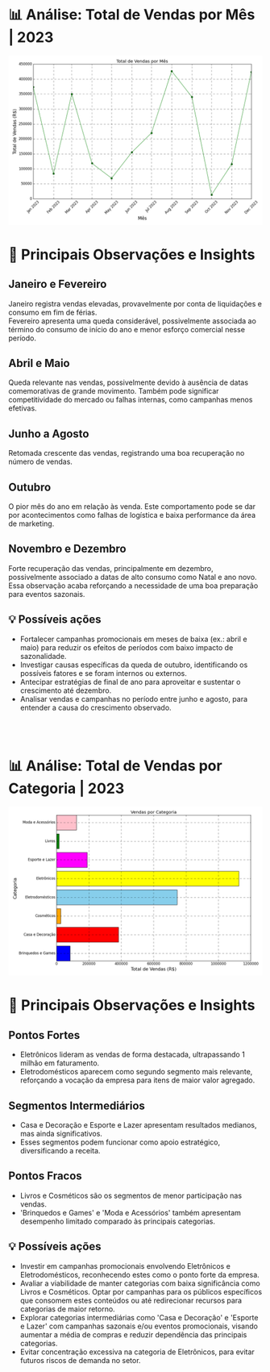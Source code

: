 # 📊 Análise: Total de Vendas por Mês | 2023

![Total de Vendas por Mês](/img/vendas_mes.png)

# 🔎 Principais Observações e Insights

## Janeiro e Fevereiro
Janeiro registra vendas elevadas, provavelmente por conta de liquidações e consumo em fim de férias.<br>
Fevereiro apresenta uma queda considerável, possivelmente associada ao término do consumo de início do ano e menor esforço comercial nesse período.

## Abril e Maio
Queda relevante nas vendas, possivelmente devido à ausência de datas comemorativas de grande movimento.
Também pode significar competitividade do mercado ou falhas internas, como campanhas menos efetivas.

## Junho a Agosto
Retomada crescente das vendas, registrando uma boa recuperação no número de vendas.

## Outubro
O pior mês do ano em relação às venda.
Este comportamento pode se dar por acontecimentos como falhas de logística e baixa performance da área de marketing.

## Novembro e Dezembro
Forte recuperação das vendas, principalmente em dezembro, possivelmente associado a datas de alto consumo como Natal e ano novo.
Essa observação acaba reforçando a necessidade de uma boa preparação para eventos sazonais.

## 💡 Possíveis ações
* Fortalecer campanhas promocionais em meses de baixa (ex.: abril e maio) para reduzir os efeitos de períodos com baixo impacto de sazonalidade.
* Investigar causas específicas da queda de outubro, identificando os possíveis fatores e se foram internos ou externos.
* Antecipar estratégias de final de ano para aproveitar e sustentar o crescimento até dezembro.
* Analisar vendas e campanhas no período entre junho e agosto, para entender a causa do crescimento observado.

<br>
<!-- ----------------------------------------------------------------------------------------------------------------------------------- -->
<br>

# 📊 Análise: Total de Vendas por Categoria | 2023

![Total de Vendas por Categoria](/img/vendas_categoria.png)

# 🔎 Principais Observações e Insights
## Pontos Fortes
* Eletrônicos lideram as vendas de forma destacada, ultrapassando 1 milhão em faturamento.
* Eletrodomésticos aparecem como segundo segmento mais relevante, reforçando a vocação da empresa para itens de maior valor agregado.

## Segmentos Intermediários
* Casa e Decoração e Esporte e Lazer apresentam resultados medianos, mas ainda significativos.
* Esses segmentos podem funcionar como apoio estratégico, diversificando a receita.

## Pontos Fracos
* Livros e Cosméticos são os segmentos de menor participação nas vendas.
* 'Brinquedos e Games' e 'Moda e Acessórios' também apresentam desempenho limitado comparado às principais categorias.

## 💡 Possíveis ações
* Investir em campanhas promocionais envolvendo Eletrônicos e Eletrodomésticos, reconhecendo estes como o ponto forte da empresa.
* Avaliar a viabilidade de manter categorias com baixa significância como Livros e Cosméticos. Optar por campanhas para os públicos específicos que consomem estes conteúdos ou até redirecionar recursos para categorias de maior retorno.
* Explorar categorias intermediárias como 'Casa e Decoração' e 'Esporte e Lazer' com campanhas sazonais e/ou eventos promocionais, visando aumentar a média de compras e reduzir dependência das principais categorias.
* Evitar concentração excessiva na categoria de Eletrônicos, para evitar futuros riscos de demanda no setor.